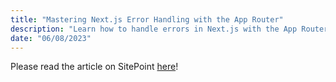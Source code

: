 ```yaml
---
title: "Mastering Next.js Error Handling with the App Router"
description: "Learn how to handle errors in Next.js with the App Router and new error file conventions in Next.js."
date: "06/08/2023"
---
```


Please read the article on SitePoint [here](https://www.sitepoint.com/next-js-error-handling-app-router/)!

<!-- ## Mastering Next.js Error Handling with the App Router

Error handling is a key aspect of developing any web application, and Next JS helped developers with that experience through custom error pages like 404 and 500 pages.

However, these pages had their limitations within the pages router like limited support for specific UI integrations, outdated support for React error boundaries, and limited app functionality when an error occurs.

But with the release of Next.js [version 13.4](https://nextjs.org/blog/next-13-4), the new [App Router](https://nextjs.org/docs/app) has been marked stable for production. The App Router improves support and the developer experience for error handling and other essential parts of building web apps.

### The Scenario and Setting Up

To facilitate understanding the new error-handling API, we'll explore its implementation within a Next.js app for user authentication.

User authentication is prone to many errors, so learning how to handle errors in this context will stand you in good stead when you're building other apps.

Before we start, get the code for the demo app we'll be using in the article by cloning the repo linked [here](https://github.com/rocketburst/error-handling-example) (on the main branch). Once you run the app, you should see the following error:

![Actual Auth Error](https://uploads.sitepoint.com/wp-content/uploads/2023/05/1685411774runtime-error.png)

In this demo app, the main page — which displays a table — can only be accessed by logged-in users, but some error (in this case man made, but it could legitimately happen) has occurred, and has led to the `session` variable being assigned as `null`.

_Note: Authentication won't be implemented in the demo app for the sake of simplicity._

This of course leads to an error, and right now, the app completely crashes, because it doesn't know how to handle the error!

Now we'll learn how to handle that error to prevent our app from crashing, thereby significantly improving the UX of the app.

### Creating the Error Page

To prevent the app from crashing, in the `app/` directory, create an `error.tsx` file. The creation of the file automatically creates a React error boundary that wraps the main page. Then in the `error.tsx` file, export the following function:

```tsx
"use client";

export default function Error() {
  return (
    <div className="grid h-screen px-4 bg-white place-content-center">
      <div className="text-center">
        <h1 className="font-black text-gray-200 text-9xl">401</h1>

        <p className="text-2xl font-bold tracking-tight text-gray-900 sm:text-4xl">
          Unauthroized!
        </p>

        <p className="mt-4 text-gray-500">
          You must be logged in to access the page
        </p>

        <button
          type="button"
          className="inline-block px-5 py-3 mt-6 text-sm font-medium text-white bg-indigo-600 rounded hover:bg-indigo-700 focus:outline-none focus:ring"
        >
          Try Again
        </a>
      </div>
    </div>
  );
}
```

_Note: Error components must be client components! Be sure to mark them as such._

The function exported will act as a fallback component; if an error is thrown within the boundary, the error will be caught and the fallback component will be rendered, which should look like this:

![Error component UI](https://uploads.sitepoint.com/wp-content/uploads/2023/05/1685411771fallback.png)

Two props are passed to the error fallback component when an error happens: the error object itself, and a function to try to recover from the error (usually called `reset`).

```tsx
'use client'

type ErrorProps = {
	error: Error
	reset: () => void
}

export default function Error({ error, reset }: ErrorProps) {
	// ...
}
```

We can now access the error message through the `error` prop and display it on the screen as follows:

```tsx
<p className='mt-4 text-gray-500'>{error.message || 'You must be logged in to access the page'}</p>
```

The reset function will try to rerender the original content surrounded by the error boundary when the function is called. If that is successful, the fallback error component will be replaced with the contents from the rerender.

We can implement the reset function call in our button with an `onClick` handler:

```tsx
<button
	type='button'
	onClick={() => reset()}
	className='mt-6 inline-block cursor-pointer rounded bg-indigo-600 px-5 py-3 text-sm font-medium text-white hover:bg-indigo-700 focus:outline-none focus:ring'
>
	Try Again
</button>
```

And with that, we have successfully managed to handle our error!

### Abstracting the Error Message

In an actual app with user authentication, there will likely be many routes that must be protected, which requires multiple instances of the same auth error message in case an auth error happens.

To abstract the error message (and not write it multiple times), we can easily create a custom exception relating to authentication.

To do this, create a directory called `lib` and create a file in that directory called `exceptions.ts`. In that file, we can create and export the custom auth error exception as follows:

```typescript
export class AuthRequiredError extends Error {
	constructor(message = 'Auth is required to access this page') {
		super(message)
		this.name = 'AuthRequiredError'
	}
}
```

We can now throw this new custom `AuthRequiredError` on the main page instead of the regular `Error`:

```typescript
export default function Home() {
	if (!session) throw new AuthRequiredError()
	// ...
}
```

The error will give us the either default message passed in the constructor or a more specific error that we may need to pass later on.

### More About Error Handling

#### Errors in Layouts

On a more general note, errors can happen anywhere in the app (not just `page.tsx` files), and the file routing system Next.js uses influences how `error.tsx` boundaries work across nested routes and layouts.

Errors bubble up to the nearest parent error boundary, which can be seen in this diagram:

![Error bubble diagram](https://uploads.sitepoint.com/wp-content/uploads/2023/05/1685411769error-bubble.png)

This error-bubbling nature means that an `error.tsx` boundary will not catch an error in a layout file on the same segment because the error boundary wraps the layout file.

![Catching Errors in Layouts Diagram](https://uploads.sitepoint.com/wp-content/uploads/2023/05/1685411767catching-errors.png)

If an error occurs in the root layout or template, use a `global-error.tsx` file:

![Using Global Error Diagram](https://uploads.sitepoint.com/wp-content/uploads/2023/05/1685411772global-error.png)

The `global-error.tsx` boundary wraps the entire app, so be sure to add your own unique `<html>` and `<body>` tags when using this file.

This error boundary catches any errors that weren't caught by other nested `error.tsx` boundaries and as such will not be activated often.

#### Server Errors

In case an error occurs in a server component or while data fetching, Next.js will forward the corresponding `Error` object to the nearest `error.tsx` boundary.

![Server Error Diagram](https://uploads.sitepoint.com/wp-content/uploads/2023/05/1685411776server-error.png)

### Conclusion and Next Steps

Although many developers view implementing error handling as a hassle, it is a vital part of an app, and successfully implementing error handling will significantly improve the app's UX.

Next.js makes it incredibly simple to do this with the help of the App Router and the `error.tsx` file convention.

Feel free to consult the Next.js docs on error handling linked [here](https://nextjs.org/docs/app/building-your-application/routing/error-handling) to learn more about error handling, and [here](https://github.com/rocketburst/error-handling-example/tree/finished) is the link to the finished code. -->
